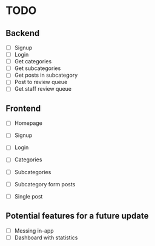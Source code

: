 # TODO

## Backend
- [ ] Signup
- [ ] Login
- [ ] Get categories
- [ ] Get subcategories
- [ ] Get posts in subcategory
- [ ] Post to review queue
- [ ] Get staff review queue

## Frontend
- [ ] Homepage
- [ ] Signup
- [ ] Login
- [ ] Categories
- [ ] Subcategories
- [ ] Subcategory form posts
- [ ] Single post


## Potential features for a future update
- [ ] Messing in-app
- [ ] Dashboard with statistics